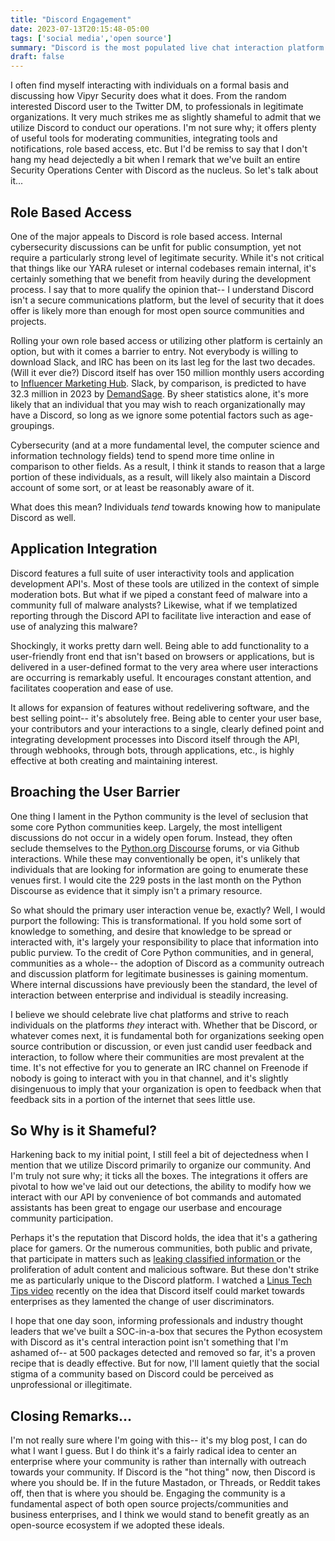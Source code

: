 ```yaml
---
title: "Discord Engagement"
date: 2023-07-13T20:15:48-05:00
tags: ['social media','open source']
summary: "Discord is the most populated live chat interaction platform on the internet. Let's take some time to discuss how we could use that to engage open source communities and enterprise user bases more effectively, and discuss some of the public perceptions that surround Discord."
draft: false
---
```


I often find myself interacting with individuals on a formal basis and discussing how Vipyr Security does what it does. From the random interested Discord user to the Twitter DM, to professionals in legitimate organizations. It very much strikes me as slightly shameful to admit that we utilize Discord to conduct our operations. I'm not sure why; it offers plenty of useful tools for moderating communities, integrating tools and notifications, role based access, etc. But I'd be remiss to say that I don't hang my head dejectedly a bit when I remark that we've built an entire Security Operations Center with Discord as the nucleus. So let's talk about it...

## Role Based Access

One of the major appeals to Discord is role based access. Internal cybersecurity discussions can be unfit for public consumption, yet not require a particularly strong level of legitimate security. While it's not critical that things like our YARA ruleset or internal codebases remain internal, it's certainly something that we benefit from heavily during the development process. I say that to more qualify the opinion that-- I understand Discord isn't a secure communications platform, but the level of security that it does offer is likely more than enough for most open source communities and projects. 

Rolling your own role based access or utilizing other platform is certainly an option, but with it comes a barrier to entry. Not everybody is willing to download Slack, and IRC has been on its last leg for the last two decades. (Will it ever die?) Discord itself has over 150 million monthly users according to [Influencer Marketing Hub](https://influencermarketinghub.com/discord-stats/). Slack, by comparison, is predicted to have 32.3 million in 2023 by [DemandSage](https://www.demandsage.com/slack-statistics/). By sheer statistics alone, it's more likely that an individual that you may wish to reach organizationally may have a Discord, so long as we ignore some potential factors such as age-groupings. 

Cybersecurity (and at a more fundamental level, the computer science and information technology fields) tend to spend more time online in comparison to other fields. As a result, I think it stands to reason that a large portion of these individuals, as a result, will likely also maintain a Discord account of some sort, or at least be reasonably aware of it. 

What does this mean? Individuals *tend* towards knowing how to manipulate Discord as well. 

## Application Integration

Discord features a full suite of user interactivity tools and application development API's. Most of these tools are utilized in the context of simple moderation bots. But what if we piped a constant feed of malware into a community full of malware analysts? Likewise, what if we templatized reporting through the Discord API to facilitate live interaction and ease of use of analyzing this malware? 

Shockingly, it works pretty darn well. Being able to add functionality to a user-friendly front end that isn't based on browsers or applications, but is delivered in a user-defined format to the very area where user interactions are occurring is remarkably useful. It encourages constant attention, and facilitates cooperation and ease of use. 

It allows for expansion of features without redelivering software, and the best selling point-- it's absolutely free. Being able to center your user base, your contributors and your interactions to a single, clearly defined point and integrating development processes into Discord itself through the API, through webhooks, through bots, through applications, etc., is highly effective at both creating and maintaining interest. 

## Broaching the User Barrier

One thing I lament in the Python community is the level of seclusion that some core Python communities keep. Largely, the most intelligent discussions do not occur in a widely open forum. Instead, they often seclude themselves to the [Python.org Discourse](https://discuss.python.org/) forums, or via Github interactions. While these may conventionally be open, it's unlikely that individuals that are looking for information are going to enumerate these venues first. I would cite the 229 posts in the last month on the Python Discourse as evidence that it simply isn't a primary resource.

So what should the primary user interaction venue be, exactly? Well, I would purport the following: This is transformational. If you hold some sort of knowledge to something, and desire that knowledge to be spread or interacted with, it's largely your responsibility to place that information into public purview. To the credit of Core Python communities, and in general, communities as a whole-- the adoption of Discord as a community outreach and discussion platform for legitimate businesses is gaining momentum. Where internal discussions have previously been the standard, the level of interaction between enterprise and individual is steadily increasing. 

I believe we should celebrate live chat platforms and strive to reach individuals on the platforms *they* interact with. Whether that be Discord, or whatever comes next, it is fundamental both for organizations seeking open source contribution or discussion, or even just candid user feedback and interaction, to follow where their communities are most prevalent at the time. It's not effective for you to generate an IRC channel on Freenode if nobody is going to interact with you in that channel, and it's slightly disingenuous to imply that your organization is open to feedback when that feedback sits in a portion of the internet that sees little use.

## So Why is it Shameful?

Harkening back to my initial point, I still feel a bit of dejectedness when I mention that we utilize Discord primarily to organize our community. And I'm truly not sure why; it ticks all the boxes. The integrations it offers are pivotal to how we've laid out our detections, the ability to modify how we interact with our API by convenience of bot commands and automated assistants has been great to engage our userbase and encourage community participation. 

Perhaps it's the reputation that Discord holds, the idea that it's a gathering place for gamers. Or the numerous communities, both public and private, that participate in matters such as [leaking classified information ](https://www.washingtonpost.com/national-security/2023/04/12/discord-leaked-documents/) or the proliferation of adult content and malicious software. But these don't strike me as particularly unique to the Discord platform. I watched a [Linus Tech Tips video](https://www.youtube.com/watch?v=ynmnvT_h8BE) recently on the idea that Discord itself could market towards enterprises as they lamented the change of user discriminators. 

I hope that one day soon, informing professionals and industry thought leaders that we've built a SOC-in-a-box that secures the Python ecosystem with Discord as it's central interaction point isn't something that I'm ashamed of-- at 500 packages detected and removed so far, it's a proven recipe that is deadly effective. But for now, I'll lament quietly that the social stigma of a community based on Discord could be perceived as unprofessional or illegitimate. 

## Closing Remarks...

I'm not really sure where I'm going with this-- it's my blog post, I can do what I want I guess. But I do think it's a fairly radical idea to center an enterprise where your community is rather than internally with outreach towards your community. If Discord is the "hot thing" now, then Discord is where you should be. If in the future Mastadon, or Threads, or Reddit takes off, then that is where you should be. Engaging the community is a fundamental aspect of both open source projects/communities and business enterprises, and I think we would stand to benefit greatly as an open-source ecosystem if we adopted these ideals.